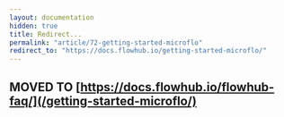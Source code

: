 ```yaml
---
layout: documentation
hidden: true
title: Redirect...
permalink: "article/72-getting-started-microflo"
redirect_to: "https://docs.flowhub.io/getting-started-microflo/"
---
```


## MOVED TO [https://docs.flowhub.io/flowhub-faq/](/getting-started-microflo/)

<link rel="canonical" href="https://docs.flowhub.io/getting-started-microflo/">
<script>
window.location.href = '/getting-started-microflo/';
</script>
